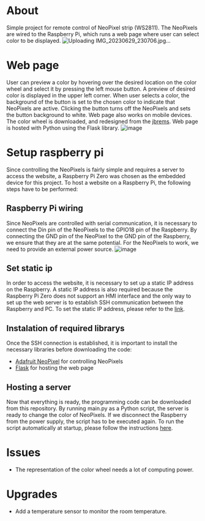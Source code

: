 # About
Simple project for remote control of NeoPixel strip (WS2811). The NeoPixels are wired to the Raspberry Pi, which runs a web page where user can select color to be displayed.
![Uploading IMG_20230629_230706.jpg…]()

# Web page
User can preview a color by hovering over the desired location on the color wheel and select it by pressing the left mouse button. A preview of desired color is displayed in the upper left corner. When user selects a color, the background of the button is set to the chosen color to indicate that NeoPixels are active. Clicking the button turns off the NeoPixels and sets the button background to white. Web page also works on mobile devices.
The color wheel is downloaded, and redesigned from the [jbrems](https://github.com/jbrems/color-wheel).
Web page is hosted with Python using the Flask library.
![image](https://github.com/Zvonimir96/Rpi/assets/46999608/05c55ec9-d349-4975-ba99-a49d80379d00)

# Setup raspberry pi
Since controlling the NeoPixels is fairly simple and requires a server to access the website, a Raspberry Pi Zero was chosen as the embedded device for this project. To host a website on a Raspberry Pi, the following steps have to be performed:

## Raspberry Pi wiring
Since NeoPixels are controlled with serial communication, it is necessary to connect the Din pin of the NeoPixels to the GPIO18 pin of the Raspberry. By connecting the GND pin of the NeoPixel to the GND pin of the Raspberry, we ensure that they are at the same potential. For the NeoPixels to work, we need to provide an external power source.
![image](https://github.com/Zvonimir96/Rpi/assets/46999608/d4f1c759-6cee-41b1-867a-8320bf6b4cff)

## Set static ip
In order to access the website, it is necessary to set up a static IP address on the Raspberry. A static IP address is also required because the Raspberry Pi Zero does not support an HMI interface and the only way to set up the web server is to establish SSH communication between the Raspberry and PC. To set the static IP address, please refer to the [link](https://www.ionos.com/digitalguide/server/configuration/provide-raspberry-pi-with-a-static-ip-address/#:~:text=To%20assign%20an%20IP%20address,with%20the%20IPv4%20address%20192.168).

## Instalation of required librarys
Once the SSH connection is established, it is important to install the necessary libraries before downloading the code:
- [Adafruit NeoPixel](https://gist.github.com/vsefer/461acab219755bea26744735fcdbca7f) for controlling NeoPixels
- [Flask](https://pypi.org/project/Flask/) for hosting the web page

## Hosting a server
Now that everything is ready, the programming code can be downloaded from this repository. By running main.py as a Python script, the server is ready to change the color of NeoPixels. If we disconnect the Raspberry from the power supply, the script has to be executed again. To run the script automatically at startup, please follow the instructions [here](https://www.dexterindustries.com/howto/run-a-program-on-your-raspberry-pi-at-startup/).

# Issues
- The representation of the color wheel needs a lot of computing power.

# Upgrades
- Add a temperature sensor to monitor the room temperature.
